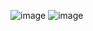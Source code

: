 ![image](https://github.com/SageHabitus/switchone/assets/45292707/78e105f1-bb57-4840-ac54-d660c4cb0bfc)
![image](https://github.com/SageHabitus/switchone/assets/45292707/e89949eb-dca0-4029-b682-aa83993e716e)
